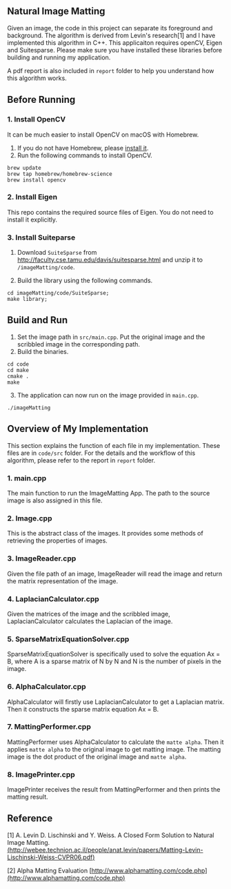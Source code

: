 ## Natural Image Matting

Given an image, the code in this project can separate its foreground and background. The algorithm is derived from  Levin's research[1] and I have implemented this algorithm in C++. This applicaiton requires openCV, Eigen and Suitesparse. Please make sure you have installed these libraries before building and running my application.

A pdf report is also included in `report` folder to help you understand how this algorithm works.

## Before Running

### 1. Install OpenCV

It can be much easier to install OpenCV on macOS with Homebrew.
1. If you do not have Homebrew, please [install it](https://brew.sh).
2. Run the following commands to install OpenCV.
~~~~
brew update
brew tap homebrew/homebrew-science
brew install opencv
~~~~

### 2. Install Eigen

This repo contains the required source files of Eigen. You do not need to install it explicitly.

### 3. Install Suiteparse
1. Download `SuiteSparse` from http://faculty.cse.tamu.edu/davis/suitesparse.html and unzip it to `/imageMatting/code`.

2. Build the library using the following commands.
~~~
cd imageMatting/code/SuiteSparse;
make library;
~~~

## Build and Run
1. Set the image path in `src/main.cpp`. Put the original image and the scribbled image in the corresponding path.
2. Build the binaries.
~~~~
cd code
cd make
cmake .
make
~~~~

3. The application can now run on the image provided in `main.cpp`.
~~~~
./imageMatting
~~~~

## Overview of My Implementation

This section explains the function of each file in my implementation. These files are in `code/src` folder. For the details and the workflow of this algorithm, please refer to the report in `report` folder. 

### 1. main.cpp
The main function to run the ImageMatting App. The path to the source image is also assigned in this file.

### 2. Image.cpp
This is the abstract class of the images. It provides some methods of retrieving the properties of images.

### 3. ImageReader.cpp
Given the file path of an image, ImageReader will read the image and return the matrix representation of the image.

### 4. LaplacianCalculator.cpp
Given the matrices of the image and the scribbled image, LaplacianCalculator calculates the Laplacian of the image.

### 5. SparseMatrixEquationSolver.cpp
SparseMatrixEquationSolver is specifically used to solve the equation Ax = B, where A is a sparse matrix of N by N and N is the number of pixels in the image.

### 6. AlphaCalculator.cpp
AlphaCalculator will firstly use LaplacianCalculator to get a Laplacian matrix. Then it constructs the sparse matrix equation Ax = B.

### 7. MattingPerformer.cpp
MattingPerformer uses AlphaCalculator to calculate the `matte alpha`. Then it applies `matte alpha` to the original image to get matting image. The matting image is the dot product of the original image and `matte alpha`.

### 8. ImagePrinter.cpp
ImagePrinter receives the result from MattingPerformer and then prints the matting result. 

## Reference

[1] A. Levin D. Lischinski and Y. Weiss. A Closed Form Solution to Natural Image Matting.
[(http://webee.technion.ac.il/people/anat.levin/papers/Matting-Levin-Lischinski-Weiss-CVPR06.pdf)](http://webee.technion.ac.il/people/anat.levin/papers/Matting-Levin-Lischinski-Weiss-CVPR06.pdf)

[2] Alpha Matting Evaluation [http://www.alphamatting.com/code.php](http://www.alphamatting.com/code.php)
